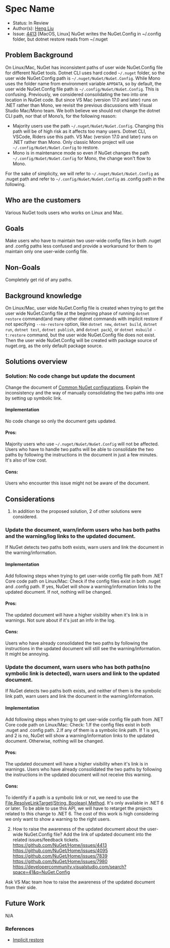 
# Spec Name

* Status: In Review
* Author(s): [Heng Liu](https://github.com/heng-liu)
* Issue: [4413](https://github.com/NuGet/Home/issues/4413) [MacOS, Linux] NuGet writes the NuGet.Config in ~/.config folder, but dotnet restore reads from ~/.nuget 

## Problem Background

On Linux/Mac, NuGet has inconsistent paths of user wide NuGet.Config file for different NuGet tools. Dotnet CLI uses hard coded `~/.nuget` folder, so the user wide NuGet.Config path is `~/.nuget/NuGet/NuGet.Config`. While Mono uses the folder name from environment variable `APPDATA`, so by default, the user wide NuGet.Config file path is `~/.config/NuGet/NuGet.Config`. This is confusing.
Previously, we considered consolidating the two into one location in NuGet code. 
But since VS Mac (version 17.0 and later) runs on .NET rather than Mono, we revisit the previous discussions with Visual Studio Mac/Mono team. We both believe we should not change the dotnet CLI path, nor that of Mono’s, for the following reason:
 * Majority users use the path `~/.nuget/NuGet/NuGet.Config`. Changing this path will be of high risk as it affects too many users.
   Dotnet CLI, VSCode, Riders use this path. 
   VS Mac (version 17.0 and later) runs on .NET rather than Mono. Only classic Mono project will use `~/.config/NuGet/NuGet.Config` to restore.
 * Mono is in maintenance mode so even if NuGet changes the path `~/.config/NuGet/NuGet.Config` for Mono, the change won't flow to Mono.

For the sake of simplicity, we will refer to `~/.nuget/NuGet/NuGet.Config` as .nuget path and refer to `~/.config/NuGet/NuGet.Config` as .config path in the following.

## Who are the customers

Various NuGet tools users who works on Linux and Mac.

## Goals
Make users who have to maintain two user-wide config files in both .nuget and .config paths less confused and provide a workaround for them to maintain only one user-wide config file.

## Non-Goals
Completely get rid of any paths.

## Background knowledge
On Linux/Mac, user wide NuGet.Config file is created when trying to get the user wide NuGet.Config file at the beginning phase of running `dotnet restore` command(and many other dotnet commands with implicit restore if not specifying `--no-restore` option, like `dotnet new`, `dotnet build`, `dotnet run`, `dotnet test`, `dotnet publish`, and `dotnet pack`), or `dotnet msbuild -t:restore` command, but the user wide NuGet.Config file does not exist. Then the user wide NuGet.Config will be created with package source of nuget.org, as the only default package source. 

## Solutions overview 
### Solution: No code change but update the document
Change the document of [Common NuGet configurations](https://docs.microsoft.com/en-us/nuget/consume-packages/configuring-nuget-behavior). Explain the inconsistency and the way of manually consolidating the two paths into one by setting up symbolic link.

#### Implementation
No code change so only the document gets updated.

#### Pros: 
Majority users who use `~/.nuget/NuGet/NuGet.Config` will not be affected. Users who have to handle two paths will be able to consolidate the two paths by following the instructions in the document in just a few minutes. It's also of low cost.

#### Cons: 
Users who encounter this issue might not be aware of the document.

## Considerations
1. In addition to the proposed solution, 2 of other solutions were considered.
### Update the document, warn/inform users who has both paths and the warning/log links to the updated document.
If NuGet detects two paths both exists, warn users and link the document in the warning/information.

#### Implementation
Add following steps when trying to get user-wide config file path from .NET Core code path on Linux/Mac:
Check if the config files exist in both .nuget and .config path.
If yes, NuGet will show a warning/information links to the updated document.
If not, nothing will be changed.

#### Pros: 
The updated document will have a higher visibility when it's link is in warnings. Not sure about if it's just an info in the log. 

#### Cons: 
Users who have already consolidated the two paths by following the instructions in the updated document will still see the warning/information. It might be annoying.

### Update the document, warn users who has both paths(no symbolic link is detected), warn users and link to the updated document.
If NuGet detects two paths both exists, and neither of them is the symbolic link path, warn users and link the document in the warning/information.

#### Implementation
Add following steps when trying to get user-wide config file path from .NET Core code path on Linux/Mac:
Check:
1.If the config files exist in both .nuget and .config path. 
2.If any of them is a symbolic link path.
If 1 is yes, and 2 is no, NuGet will show a warning/information links to the updated document.
Otherwise, nothing will be changed.

#### Pros: 
The updated document will have a higher visibility when it's link is in warnings. Users who have already consolidated the two paths by following the instructions in the updated document will not receive this warning.

#### Cons: 
To identify if a path is a symbolic link or not, we need to use the [File.ResolveLinkTarget(String, Boolean) Method](https://docs.microsoft.com/en-us/dotnet/api/system.io.file.resolvelinktarget?view=net-6.0). It's only available in .NET 6 or later. To be able to use this API, we will have to retarget the projects related to this change to .NET 6. The cost of this work is high considering we only want to show a warning to the right users.

2. How to raise the awareness of the updated document about the user-wide NuGet.Config file?
Add the link of updated document into the related issues/feedback tickets.
https://github.com/NuGet/Home/issues/4413
https://github.com/NuGet/Home/issues/4095
https://github.com/NuGet/Home/issues/7839
https://github.com/NuGet/Home/issues/7980
https://developercommunity.visualstudio.com/search?space=41&q=NuGet.Config

Ask VS Mac team how to raise the awareness of the updated document from their side.

## Future Work
N/A

### References

* [Implicit restore](https://docs.microsoft.com/en-us/dotnet/core/tools/dotnet-pack#implicit-restore)
